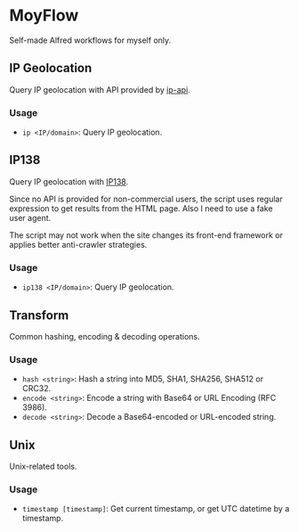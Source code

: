 # MoyFlow

Self-made Alfred workflows for myself only.

## IP Geolocation

Query IP geolocation with API provided by [ip-api](http://ip-api.com/).

### Usage

 - `ip <IP/domain>`: Query IP geolocation.

## IP138

Query IP geolocation with [IP138](http://www.ip138.com/).

Since no API is provided for non-commercial users, the script uses regular expression to get results from the HTML page. Also I need to use a fake user agent.

The script may not work when the site changes its front-end framework or applies better anti-crawler strategies.

### Usage

 - `ip138 <IP/domain>`: Query IP geolocation.

## Transform

Common hashing, encoding & decoding operations.

### Usage

 - `hash <string>`: Hash a string into MD5, SHA1, SHA256, SHA512 or CRC32.
 - `encode <string>`: Encode a string with Base64 or URL Encoding (RFC 3986).
 - `decode <string>`: Decode a Base64-encoded or URL-encoded string.

## Unix

Unix-related tools.

### Usage

- `timestamp [timestamp]`: Get current timestamp, or get UTC datetime by a timestamp.
